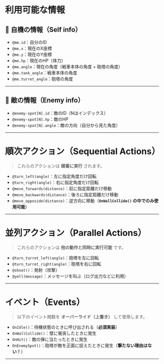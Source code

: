 # 利用可能な情報

## 🔹 自機の情報（Self info）

- `@me.id`：自分のID  
- `@me.x`：現在のX座標  
- `@me.y`：現在のY座標  
- `@me.hp`：現在のHP（体力）  
- `@me.angle`：現在の角度（戦車本体の角度 + 砲塔の角度）  
- `@me.tank_angle`：戦車本体の角度  
- `@me.turret_angle`：砲塔の角度  

---

## 🔹 敵の情報（Enemy info）

- `@enemy-spot[N].id`：敵のID（Nはインデックス）  
- `@enemy-spot[N].hp`：敵のHP  
- `@enemy-spot[N].angle`：敵の方向（自分から見た角度）

---

# 順次アクション（Sequential Actions）

> これらのアクションは **順番に実行** されます。

- `@turn_left(angle)`：左に指定角度だけ回転  
- `@turn_right(angle)`：右に指定角度だけ回転  
- `@move_forwards(distance)`：前に指定距離だけ移動  
- `@move_backwards(distance)`：後ろに指定距離だけ移動  
- `@move_opposide(distance)`：逆方向に移動（**`OnWallCollide()` の中でのみ使用可能**）

---

# 並列アクション（Parallel Actions）

> これらのアクションは **他の動作と同時に実行可能** です。

- `@turn_turret_left(angle)`：砲塔を左に回転  
- `@turn_turret_right(angle)`：砲塔を右に回転  
- `@shoot()`：発射（攻撃）  
- `@yell(message)`：メッセージを叫ぶ（ログ出力などに利用）

---

# イベント（Events）

> 以下のイベント関数を **オーバーライド（上書き）** して使用します。

- `OnIdle()`：待機状態のときに呼び出される（**必須実装**）  
- `OnWallCollide()`：壁に衝突したときに発生  
- `OnHit()`：敵の弾に当たったときに発生  
- `OnEnemySpot()`：砲塔が敵を正面に捉えたときに発生（**撃たない理由はない！**）

---
